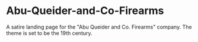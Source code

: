 # Abu-Queider-and-Co-Firearms
A satire landing page for the "Abu Queider and Co. Firearms" company. The theme is set to be the 19th century.
